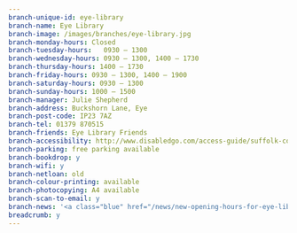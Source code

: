 ```yaml
---
branch-unique-id: eye-library
branch-name: Eye Library
branch-image: /images/branches/eye-library.jpg
branch-monday-hours: Closed
branch-tuesday-hours:	0930 – 1300
branch-wednesday-hours: 0930 – 1300, 1400 – 1730
branch-thursday-hours: 1400 – 1730
branch-friday-hours: 0930 – 1300, 1400 – 1900
branch-saturday-hours: 0930 – 1300
branch-sunday-hours: 1000 – 1500
branch-manager: Julie Shepherd
branch-address: Buckshorn Lane, Eye
branch-post-code: IP23 7AZ
branch-tel: 01379 870515
branch-friends: Eye Library Friends
branch-accessibility: http://www.disabledgo.com/access-guide/suffolk-county-council/eye-library-2
branch-parking: free parking available
branch-bookdrop: y
branch-wifi: y
branch-netloan: old
branch-colour-printing: available
branch-photocopying: A4 available
branch-scan-to-email: y
branch-news: '<a class="blue" href="/news/new-opening-hours-for-eye-library/">Eye Library to change opening hours on Saturday 1 April</a>'
breadcrumb: y
---
```

